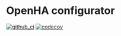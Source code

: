 # OpenHA configurator
[![github_ci](https://github.com/open-ha/configurator/actions/workflows/ci.yml/badge.svg)](https://github.com/open-ha/configurator/actions/workflows/ci.yml)
[![codecov](https://codecov.io/github/open-ha/configurator/branch/develop/graph/badge.svg?token=8UEA82COP4)](https://app.codecov.io/gh/open-ha/configurator/branch/develop)
